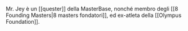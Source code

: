Mr. Jey è un [[quester]] della MasterBase, nonché membro degli [[8 Founding Masters|8 masters fondatori]], ed ex-atleta della [[Olympus Foundation]].